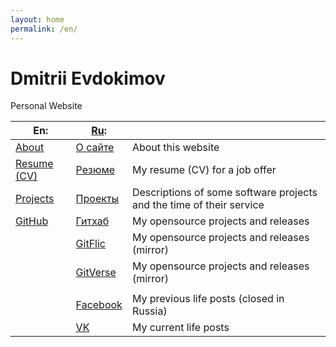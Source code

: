 ```yaml
---
layout: home
permalink: /en/
---
```

# Dmitrii Evdokimov

Personal Website

| En:           | [Ru]:      |   |
|---------------|------------|---|
| [About]       | [О сайте]  | About this website |
| [Resume (CV)] | [Резюме]   | My resume (CV) for a job offer |
| [Projects]    | [Проекты]  | Descriptions of some software projects and the time of their service |
| [GitHub]      | [Гитхаб]   | My opensource projects and releases |
|               | [GitFlic]  | My opensource projects and releases (mirror) |
|               | [GitVerse] | My opensource projects and releases (mirror) |
|               |            |   |
|               | [Facebook] | My previous life posts (closed in Russia) |
|               | [VK]       | My current life posts |


[Ru]: / "Russian language (по-русски)"

[About]: /en/about "About this website"
[Projects]: /en/projects "Descriptions of some software projects and the time of their service"
[Resume (CV)]: /en/resume "My resume (CV) for a job offer"
[GitHub]: /en/github "My opensource projects and releases"
[GitFlic]: //gitflic.ru/user/diev "My opensource projects and releases (mirror)"

[О сайте]: /about "Об этом сайте"
[Резюме]: /resume "Моё резюме для рассмотрения"
[Проекты]: /projects "Описания некоторых моих проектов ПО и время их использования"
[Гитхаб]: /github "Открытые исходники проектов ПО и релизы"
[GitFlic]: //gitflic.ru/user/diev "Открытые исходники проектов ПО и релизы (импортозамещение)"
[GitVerse]: //gitverse.ru/diev "Открытые исходники проектов ПО и релизы (импортозамещение)"

[Facebook]: //www.facebook.com/dmitrii.evdokimov "Прежняя основная соцсеть (закрыта в РФ)"
[VK]: //vk.com/dievdo "Основная соцсеть"
[Telegram]: //t.me/dievdo "Telegram"
